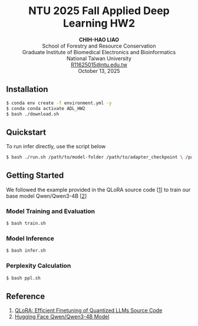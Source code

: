 # <h1 align="center">NTU 2025 Fall Applied Deep Learning HW2</h1>
<p align="center">
<strong>CHIH-HAO LIAO</strong><br>
School of Forestry and Resource Conservation<br>
Graduate Institute of Biomedical Electronics and Bioinformatics<br>
National Taiwan University<br>
<a href="mailto:R11625015@ntu.edu.tw">R11625015@ntu.edu.tw</a><br>
October 13, 2025
</p>

## Installation
```bash
$ conda env create -f environment.yml -y
$ conda conda activate ADL_HW2
$ bash ./download.sh
```
## Quickstart
To run infer directly, use the script below
```bash
$ bash ./run.sh /path/to/model-folder /path/to/adapter_checkpoint \ /path/to/input.json /path/to/output.json
```

## Getting Started
We followed the example provided in the QLoRA source code [[1](#qlora)] to train our base model Qwen/Qwen3-4B [[2](#Qwen3-4B)]

### Model Training and Evaluation
```bash
$ bash train.sh
```

### Model Inference
```bash
$ bash infer.sh
```

### Perplexity Calculation
```bash
$ bash ppl.sh
```

## Reference
1. <a id="qlora"></a> [QLoRA: Efficient Finetuning of Quantized LLMs Source Code](https://github.com/artidoro/qlora/blob/main/qlora.py)
2. <a id="Qwen3-4B"></a> [Hugging Face Qwen/Qwen3-4B Model](https://huggingface.co/Qwen/Qwen3-4B)